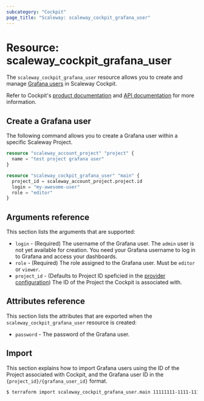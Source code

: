 ```yaml
---
subcategory: "Cockpit"
page_title: "Scaleway: scaleway_cockpit_grafana_user"
---
```


# Resource: scaleway_cockpit_grafana_user

The `scaleway_cockpit_grafana_user` resource allows you to create and manage [Grafana users](https://www.scaleway.com/en/docs/observability/cockpit/concepts/#grafana-users) in Scaleway Cockpit.

Refer to Cockpit's [product documentation](https://www.scaleway.com/en/docs/observability/cockpit/concepts/) and [API documentation](https://www.scaleway.com/en/developers/api/cockpit/regional-api) for more information.

## Create a Grafana user

The following command allows you to create a Grafana user within a specific Scaleway Project.

```terraform
resource "scaleway_account_project" "project" {
  name = "test project grafana user"
}

resource "scaleway_cockpit_grafana_user" "main" {
  project_id = scaleway_account_project.project.id
  login = "my-awesome-user"
  role = "editor"
}
```


## Arguments reference

This section lists the arguments that are supported:

- `login` - (Required) The username of the Grafana user. The `admin` user is not yet available for creation. You need your Grafana username to log in to Grafana and access your dashboards.
- `role` - (Required) The role assigned to the Grafana user. Must be `editor` or `viewer`.
- `project_id` - (Defaults to Project ID speficied in the [provider configuration](../index.md#project_id)) The ID of the Project the Cockpit is associated with.

## Attributes reference

This section lists the attributes that are exported when the `scaleway_cockpit_grafana_user` resource is created:

- `password` - The password of the Grafana user.

## Import

This section explains how to import Grafana users using the ID of the Project associated with Cockpit, and the Grafana user ID in the `{project_id}/{grafana_user_id}` format.

```bash
$ terraform import scaleway_cockpit_grafana_user.main 11111111-1111-1111-1111-111111111111/2
```
